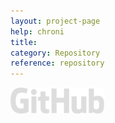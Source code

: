 ```yaml
---
layout: project-page
help: chroni
title:
category: Repository
reference: repository
---
```



<a href="https://github.com/CIRDLES/CHRONI" target="_blank">
<img src="/assets/icons/logo-github.png" alt="link to CHRONI repository" height="42" width="150">
</a>